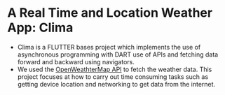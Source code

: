 # A Real Time and Location Weather App: Clima
- Clima is a FLUTTER bases project which implements the use of asynchronous programming with DART use of APIs and fetching data forward and backward using navigators.
- We used the [OpenWeathterMap API](https://openweathermap.org/api) to fetch the weather data.
This project focuses at how to carry out time consuming tasks such as getting device location and networking to get data from the internet.
